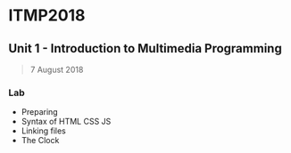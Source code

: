 # ITMP2018
## Unit 1 - Introduction to Multimedia Programming
> 7 August 2018
### Lab
- Preparing
- Syntax of HTML CSS JS
- Linking files
- The Clock
